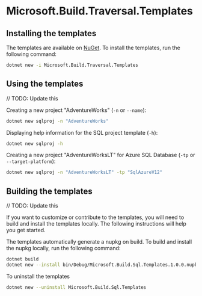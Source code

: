 # Microsoft.Build.Traversal.Templates

## Installing the templates

The templates are available on [NuGet](https://www.nuget.org/packages/Microsoft.Build.Traversal.Templates/).
To install the templates, run the following command:

```bash
dotnet new -i Microsoft.Build.Traversal.Templates
```

## Using the templates

// TODO: Update this

Creating a new project "AdventureWorks" (`-n` or `--name`):

```bash
dotnet new sqlproj -n "AdventureWorks"
```

Displaying help information for the SQL project template (`-h`):

```bash
dotnet new sqlproj -h
```


Creating a new project "AdventureWorksLT" for Azure SQL Database (`-tp` or `--target-platform`):

```bash
dotnet new sqlproj -n "AdventureWorksLT" -tp "SqlAzureV12"
```


## Building the templates

// TODO: Update this

If you want to customize or contribute to the templates, you will need to build and install the templates locally. The following instructions will help you get started.

The templates automatically generate a nupkg on build. To build and install the nupkg locally, run the following command:

```bash
dotnet build
dotnet new --install bin/Debug/Microsoft.Build.Sql.Templates.1.0.0.nupkg
```


To uninstall the templates

```bash
dotnet new --uninstall Microsoft.Build.Sql.Templates
```